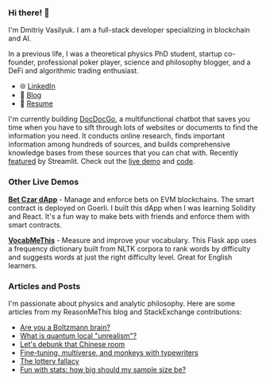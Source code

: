 ### Hi there! 👋

I'm Dmitriy Vasilyuk. I am a full-stack developer specializing in blockchain and AI.

In a previous life, I was a theoretical physics PhD student, startup co-founder, professional poker player, science and philosophy blogger, and a DeFi and algorithmic trading enthusiast.

- 🌐 [LinkedIn](https://linkedin.com/in/dmitriyvasilyuk)
- 📝 [Blog](https://www.reasonmethis.com)
- 📄 [Resume](https://github.com/reasonmethis/resume/)

I'm currently building [DocDocGo](https://docdocgo.streamlit.app), a multifunctional chatbot that saves you time when you have to sift through lots of websites or documents to find the information you need. It conducts online research, finds important information among hundreds of sources, and builds comprehensive knowledge bases from these sources that you can chat with. Recently [featured](https://www.linkedin.com/posts/streamlit_ai-rag-chatgpt-activity-7189352534971486208-woYY/?utm_source=share&utm_medium=member_desktop) by Streamlit. Check out the [live demo](https://docdocgo.streamlit.app) and [code](https://github.com/reasonmethis/docdocgo-core/).

### Other Live Demos

**[Bet Czar dApp](https://reasonmethis.github.io/bet-czar-frontend)** - Manage and enforce bets on EVM blockchains. The smart contract is deployed on Goerli. I built this dApp when I was learning Solidity and React. It's a fun way to make bets with friends and enforce them with smart contracts.

**[VocabMeThis](https://www.reasonmethis.com/2021/05/vocabmethis-measure-and-improve-your.html)** - Measure and improve your vocabulary. This Flask app uses a frequency dictionary built from NLTK corpora to rank words by difficulty and suggests words at just the right difficulty level. Great for English learners.

### Articles and Posts

I'm passionate about physics and analytic philosophy. Here are some articles from my ReasonMeThis blog and StackExchange contributions:

- [Are you a Boltzmann brain?](https://www.reasonmethis.com/2021/02/are-you-boltzmann-brain.html)
- [What is quantum local "unrealism"?](https://physics.stackexchange.com/a/600229/280578)
- [Let's debunk that Chinese room](https://www.reasonmethis.com/2021/07/lets-try-to-debunk-that-chinese-room.html)
- [Fine-tuning, multiverse, and monkeys with typewriters](https://www.reasonmethis.com/2021/01/fine-tuning-multiverse-and-monkeys.html)
- [The lottery fallacy](https://www.reasonmethis.com/2021/03/the-lottery-fallacy.html)
- [Fun with stats: how big should my sample size be?](https://www.reasonmethis.com/2022/10/fun-with-stats-how-big-should-my-sample.html)